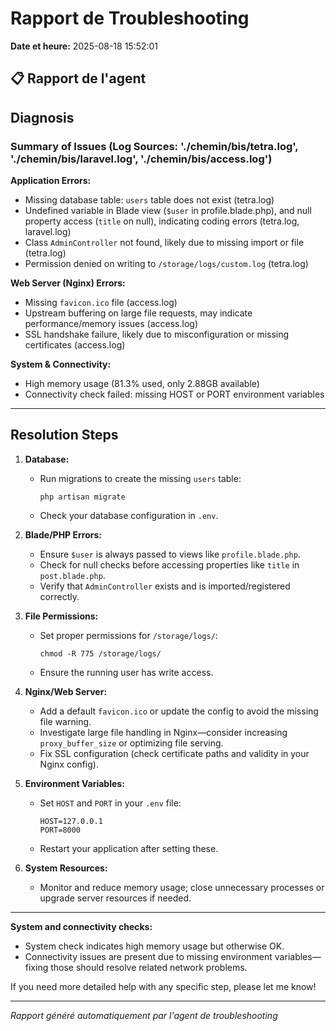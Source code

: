 # Rapport de Troubleshooting

**Date et heure:** 2025-08-18 15:52:01

## 📋 Rapport de l'agent

## Diagnosis

### Summary of Issues (Log Sources: './chemin/bis/tetra.log', './chemin/bis/laravel.log', './chemin/bis/access.log')

**Application Errors:**
- Missing database table: `users` table does not exist (tetra.log)
- Undefined variable in Blade view (`$user` in profile.blade.php), and null property access (`title` on null), indicating coding errors (tetra.log, laravel.log)
- Class `AdminController` not found, likely due to missing import or file (tetra.log)
- Permission denied on writing to `/storage/logs/custom.log` (tetra.log)

**Web Server (Nginx) Errors:**
- Missing `favicon.ico` file (access.log)
- Upstream buffering on large file requests, may indicate performance/memory issues (access.log)
- SSL handshake failure, likely due to misconfiguration or missing certificates (access.log)

**System & Connectivity:**
- High memory usage (81.3% used, only 2.88GB available)
- Connectivity check failed: missing HOST or PORT environment variables

---

## Resolution Steps

1. **Database:**
   - Run migrations to create the missing `users` table:
     ```
     php artisan migrate
     ```
   - Check your database configuration in `.env`.

2. **Blade/PHP Errors:**
   - Ensure `$user` is always passed to views like `profile.blade.php`.
   - Check for null checks before accessing properties like `title` in `post.blade.php`.
   - Verify that `AdminController` exists and is imported/registered correctly.

3. **File Permissions:**
   - Set proper permissions for `/storage/logs/`:
     ```
     chmod -R 775 /storage/logs/
     ```
   - Ensure the running user has write access.

4. **Nginx/Web Server:**
   - Add a default `favicon.ico` or update the config to avoid the missing file warning.
   - Investigate large file handling in Nginx—consider increasing `proxy_buffer_size` or optimizing file serving.
   - Fix SSL configuration (check certificate paths and validity in your Nginx config).

5. **Environment Variables:**
   - Set `HOST` and `PORT` in your `.env` file:
     ```
     HOST=127.0.0.1
     PORT=8000
     ```
   - Restart your application after setting these.

6. **System Resources:**
   - Monitor and reduce memory usage; close unnecessary processes or upgrade server resources if needed.

---

**System and connectivity checks:**
- System check indicates high memory usage but otherwise OK.
- Connectivity issues are present due to missing environment variables—fixing those should resolve related network problems.

If you need more detailed help with any specific step, please let me know!

---
*Rapport généré automatiquement par l'agent de troubleshooting*
